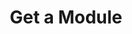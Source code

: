 ---
title: Get a Module
excerpt: Retrieve a Module
api:
  file: swagger.yaml
  operationId: get_api-v2-modules-moduleid
hidden: false
---